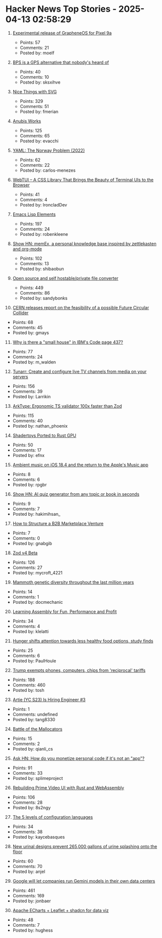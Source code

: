 # Hacker News Top Stories - 2025-04-13 02:58:29

1. [Experimental release of GrapheneOS for Pixel 9a](https://grapheneos.social/@GrapheneOS/114327666433966529)
   - Points: 57
   - Comments: 21
   - Posted by: moelf

2. [BPS is a GPS alternative that nobody's heard of](https://www.jeffgeerling.com/blog/2025/bps-gps-alternative-nobodys-heard)
   - Points: 40
   - Comments: 10
   - Posted by: sksxihve

3. [Nice Things with SVG](https://fuma-nama.vercel.app/blog/svg-art)
   - Points: 329
   - Comments: 51
   - Posted by: fmerian

4. [Anubis Works](https://xeiaso.net/notes/2025/anubis-works/)
   - Points: 125
   - Comments: 65
   - Posted by: evacchi

5. [YAML: The Norway Problem (2022)](https://www.bram.us/2022/01/11/yaml-the-norway-problem/)
   - Points: 62
   - Comments: 22
   - Posted by: carlos-menezes

6. [WebTUI – A CSS Library That Brings the Beauty of Terminal UIs to the Browser](https://webtui.ironclad.sh)
   - Points: 41
   - Comments: 4
   - Posted by: IroncladDev

7. [Emacs Lisp Elements](https://protesilaos.com/emacs/emacs-lisp-elements)
   - Points: 197
   - Comments: 24
   - Posted by: robenkleene

8. [Show HN: memEx, a personal knowledge base inspired by zettlekasten and org-mode](https://gitea.bubbletea.dev/shibao/memex)
   - Points: 102
   - Comments: 13
   - Posted by: shibaobun

9. [Open source and self hostable/private file converter](https://vert.sh)
   - Points: 449
   - Comments: 86
   - Posted by: sandybonks

10. [CERN releases report on the feasibility of a possible Future Circular Collider](https://home.cern/news/news/accelerators/cern-releases-report-feasibility-possible-future-circular-collider)
   - Points: 68
   - Comments: 45
   - Posted by: gmays

11. [Why is there a "small house" in IBM's Code page 437?](https://blog.glyphdrawing.club/why-is-there-a-small-house-in-ibm-s-code-page-437/)
   - Points: 77
   - Comments: 24
   - Posted by: m_walden

12. [Tunarr: Create and configure live TV channels from media on your servers](https://tunarr.com/)
   - Points: 156
   - Comments: 39
   - Posted by: Larrikin

13. [ArkType: Ergonomic TS validator 100x faster than Zod](https://arktype.io/)
   - Points: 115
   - Comments: 40
   - Posted by: nathan_phoenix

14. [Shadertoys Ported to Rust GPU](https://rust-gpu.github.io/blog/2025/04/10/shadertoys/)
   - Points: 50
   - Comments: 17
   - Posted by: efnx

15. [Ambient music on iOS 18.4 and the return to the Apple's Music app](https://manualdousuario.net/en/ambient-music-ios-18-4/)
   - Points: 8
   - Comments: 6
   - Posted by: rpgbr

16. [Show HN: AI quiz generator from any topic or book in seconds](https://www.wiyomi.com)
   - Points: 9
   - Comments: 7
   - Posted by: hakimihsan_

17. [How to Structure a B2B Marketplace Venture](https://sloanreview.mit.edu/article/how-to-structure-a-b2b-marketplace-venture/)
   - Points: 7
   - Comments: 0
   - Posted by: gnabgib

18. [Zod v4 Beta](https://v4.zod.dev/v4)
   - Points: 126
   - Comments: 27
   - Posted by: mycroft_4221

19. [Mammoth genetic diversity throughout the last million years](https://www.sciencedaily.com/releases/2025/04/250409114704.htm)
   - Points: 14
   - Comments: 1
   - Posted by: docmechanic

20. [Learning Assembly for Fun, Performance and Profit](https://thechipletter.substack.com/p/learning-assembly-for-fun-and-profit)
   - Points: 34
   - Comments: 4
   - Posted by: klelatti

21. [Hunger shifts attention towards less healthy food options, study finds](https://medicalxpress.com/news/2025-03-hunger-shifts-attention-healthy-food.html)
   - Points: 25
   - Comments: 6
   - Posted by: PaulHoule

22. [Trump exempts phones, computers, chips from 'reciprocal' tariffs](https://www.bloomberg.com/news/articles/2025-04-12/trump-exempts-phones-computers-chips-from-reciprocal-tariffs)
   - Points: 188
   - Comments: 460
   - Posted by: tosh

23. [Artie (YC S23) Is Hiring Engineer #3](https://www.ycombinator.com/companies/artie/jobs/7kGvDVC-founding-product-engineer)
   - Points: 1
   - Comments: undefined
   - Posted by: tang8330

24. [Battle of the Mallocators](http://smalldatum.blogspot.com/2025/04/battle-of-mallocators.html)
   - Points: 15
   - Comments: 2
   - Posted by: qianli_cs

25. [Ask HN: How do you monetize personal code if it's not an "app"?](undefined)
   - Points: 91
   - Comments: 33
   - Posted by: splimeproject

26. [Rebuilding Prime Video UI with Rust and WebAssembly](https://www.infoq.com/presentations/prime-video-rust/)
   - Points: 106
   - Comments: 28
   - Posted by: 8s2ngy

27. [The 5 levels of configuration languages](https://beza1e1.tuxen.de/config_levels.html)
   - Points: 34
   - Comments: 38
   - Posted by: kaycebasques

28. [New urinal designs prevent 265,000 gallons of urine splashing onto the floor](https://www.livescience.com/technology/engineering/new-urinal-designs-could-prevent-up-to-265-000-gallons-of-urine-from-spilling-onto-the-floor-each-day)
   - Points: 60
   - Comments: 70
   - Posted by: anjel

29. [Google will let companies run Gemini models in their own data centers](https://www.cnbc.com/2025/04/09/google-will-let-companies-run-gemini-models-in-their-own-data-centers.html)
   - Points: 461
   - Comments: 169
   - Posted by: jonbaer

30. [Apache ECharts + Leaflet + shadcn for data viz](https://docs.evidence.dev/components/all-components/)
   - Points: 48
   - Comments: 7
   - Posted by: hughess


